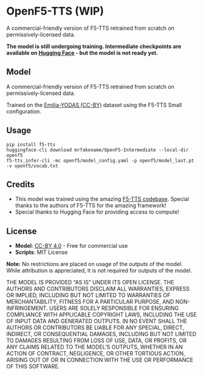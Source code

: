 # OpenF5-TTS (WIP)

A commercial-friendly version of F5-TTS retrained from scratch on permissively-licensed data.

**The model is still undergoing training. Intermediate checkpoints are available on [Hugging Face](https://huggingface.co/mrfakename/OpenF5-Intermediate) - but the model is not ready yet.**

## Model

A commercial-friendly version of F5-TTS retrained from scratch on permissively-licensed data.

Trained on the [Emilia-YODAS (CC-BY)](https://huggingface.co/datasets/amphion/Emilia-Dataset) dataset using the F5-TTS Small configuration.

## Usage

```
pip install f5-tts
huggingface-cli download mrfakename/OpenF5-Intermediate --local-dir openf5
f5-tts_infer-cli -mc openf5/model_config.yaml -p openf5/model_last.pt  -v openf5/vocab.txt
```

## Credits

* This model was trained using the amazing [F5-TTS codebase](https://github.com/SWivid/F5-TTS). Special thanks to the authors of F5-TTS for the amazing framework!
* Special thanks to Hugging Face for providing access to compute!

## License


- **Model**: [CC-BY 4.0](https://creativecommons.org/licenses/by/4.0/) - Free for commercial use
- **Scripts**: MIT License

**Note:** No restrictions are placed on usage of the outputs of the model. While attribution is appreciated, it is not required for outputs of the model.

THE MODEL IS PROVIDED “AS IS” UNDER ITS OPEN LICENSE. THE AUTHORS AND CONTRIBUTORS DISCLAIM ALL WARRANTIES, EXPRESS OR IMPLIED, INCLUDING BUT NOT LIMITED TO WARRANTIES OF MERCHANTABILITY, FITNESS FOR A PARTICULAR PURPOSE, AND NON-INFRINGEMENT. USERS ARE SOLELY RESPONSIBLE FOR ENSURING COMPLIANCE WITH APPLICABLE COPYRIGHT LAWS, INCLUDING THE USE OF INPUT DATA AND GENERATED OUTPUTS. IN NO EVENT SHALL THE AUTHORS OR CONTRIBUTORS BE LIABLE FOR ANY SPECIAL, DIRECT, INDIRECT, OR CONSEQUENTIAL DAMAGES, INCLUDING BUT NOT LIMITED TO DAMAGES RESULTING FROM LOSS OF USE, DATA, OR PROFITS, OR ANY CLAIMS RELATED TO THE MODEL’S OUTPUTS, WHETHER IN AN ACTION OF CONTRACT, NEGLIGENCE, OR OTHER TORTIOUS ACTION, ARISING OUT OF OR IN CONNECTION WITH THE USE OR PERFORMANCE OF THIS SOFTWARE.
